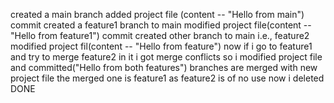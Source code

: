 created a main branch
added project file (content -- "Hello from main")
commit
created a feature1 branch to main
modified project file(content -- "Hello from feature1")
commit
created other branch to main i.e., feature2
modified project fil(content -- "Hello from feature")
now if i go to feature1 and try to merge feature2 in it
i got merge conflicts
so i modified project file and committed("Hello from both features")
branches are merged with new project file
the merged one is feature1
as feature2 is of no use now i deleted
DONE
